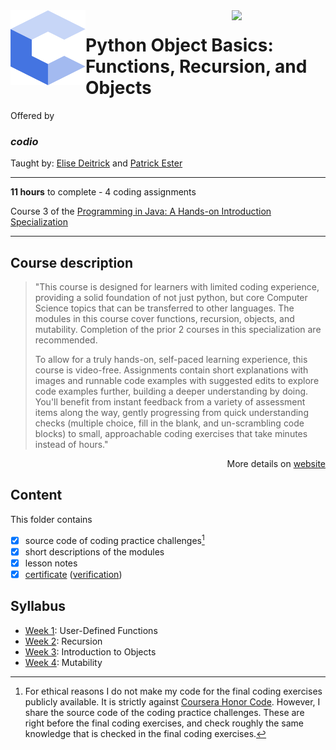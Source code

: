 <a href="https://www.coursera.org/learn/python-object-basics">
  <img src="/img/Python_Object_Basics_Functions,_Recursion,_and_Objects_logo.avif" width="150" align="right">
</a>

<img src="/img/codio_logo.svg" width="120" height="120" align="left">

# Python Object Basics: Functions, Recursion, and Objects

Offered by 
### *codio*

Taught by: [Elise Deitrick](https://www.coursera.org/instructor/edeitrick) and [Patrick Ester](https://www.coursera.org/instructor/~80011875)

---

**11 hours** to complete - 4 coding assignments

Course 3 of the [Programming in Java: A Hands-on Introduction Specialization](../) 

---

## Course description

>"This course is designed for learners with limited coding experience, providing a solid foundation of not just python, but core Computer Science topics that can be transferred to other languages. The modules in this course cover functions, recursion, objects, and mutability. Completion of the prior 2 courses in this specialization are recommended.
>
>To allow for a truly hands-on, self-paced learning experience, this course is video-free. Assignments contain short explanations with images and runnable code examples with suggested edits to explore code examples further, building a deeper understanding by doing. You'll benefit from instant feedback from a variety of assessment items along the way, gently progressing from quick understanding checks (multiple choice, fill in the blank, and un-scrambling code blocks) to small, approachable coding exercises that take minutes instead of hours."

<p align="right">More details on <a href="https://www.coursera.org/learn/python-object-basics">website</a></p>

## Content
This folder contains 
- [x] source code of coding practice challenges[^1]
- [x] short descriptions of the modules 
- [x] lesson notes 
- [x] [certificate](./Coursera_Python_Object_Basics_Functions,_Recursion,_and_Objects.pdf) ([verification](https://coursera.org/verify/PYTWFJ5FZ8G8))

## Syllabus
- [Week 1](./Week%201): User-Defined Functions
- [Week 2](./Week%202): Recursion
- [Week 3](./Week%203): Introduction to Objects
- [Week 4](./Week%204): Mutability

[^1]: For ethical reasons I do not make my code for the final coding exercises publicly available. It is strictly against [Coursera Honor Code](https://www.coursera.support/s/article/209818863-Coursera-Honor-Code?language=en_US). However, I share the source code of the coding practice challenges. These are right before the final coding exercises, and check roughly the same knowledge that is checked in the final coding exercises. 
